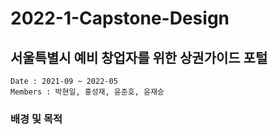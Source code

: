 # 2022-1-Capstone-Design
## 서울특별시 예비 창업자를 위한 상권가이드 포털

```
Date : 2021-09 ~ 2022-05
Members : 박현일, 홍성재, 윤준호, 윤재승
```

### 배경 및 목적
